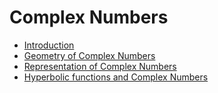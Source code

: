 # Complex Numbers <!-- omit in toc -->

- [Introduction](./01complex)
- [Geometry of Complex Numbers](./02geometry)
- [Representation of Complex Numbers](./03forms)
- [Hyperbolic functions and Complex Numbers](04hyperbolic)